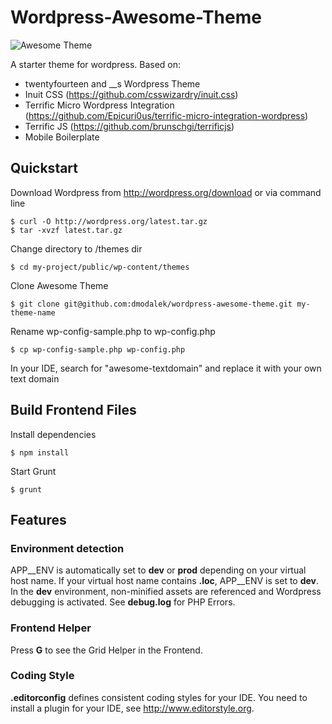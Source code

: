 Wordpress-Awesome-Theme
=======================

![Awesome Theme](https://raw.github.com/dmodalek/wordpress-awesome-theme/master/screenshot.png)

A starter theme for wordpress. Based on:

- twentyfourteen and __s Wordpress Theme
- Inuit CSS (https://github.com/csswizardry/inuit.css)
- Terrific Micro Wordpress Integration (https://github.com/Epicuri0us/terrific-micro-integration-wordpress)
- Terrific JS (https://github.com/brunschgi/terrificjs)
- Mobile Boilerplate


Quickstart
------

Download Wordpress from http://wordpress.org/download or via command line
```
$ curl -O http://wordpress.org/latest.tar.gz
$ tar -xvzf latest.tar.gz
```
Change directory to /themes dir
```
$ cd my-project/public/wp-content/themes
```
Clone Awesome Theme
```
$ git clone git@github.com:dmodalek/wordpress-awesome-theme.git my-theme-name
```
Rename wp-config-sample.php to wp-config.php
```
$ cp wp-config-sample.php wp-config.php
```
In your IDE, search for "awesome-textdomain" and replace it with your own text domain


Build Frontend Files
------

Install dependencies
```
$ npm install
```
Start Grunt
```
$ grunt
```

Features
------

### Environment detection
APP__ENV is automatically set to __dev__ or __prod__ depending on your virtual host name. If your virtual host name contains __.loc__, APP__ENV is set to __dev__.
In the __dev__ environment, non-minified assets are referenced and Wordpress debugging is activated. See __debug.log__ for PHP Errors.

### Frontend Helper
Press __G__ to see the Grid Helper in the Frontend.

### Coding Style
__.editorconfig__ defines consistent coding styles for your IDE. You need to install a plugin for your IDE, see http://www.editorstyle.org.